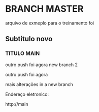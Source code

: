 # BRANCH MASTER

arquivo de exmeplo para o treinamento foi

## Subtitulo novo

### TITULO MAIN

outro push foi agora new branch 2

outro push foi agora


mais alterações in a new branch


Endereço eletronico:

http://main

